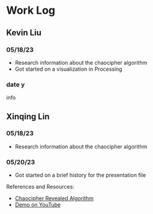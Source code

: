 # Work Log

## Kevin Liu

### 05/18/23

- Research information about the chaocipher algorithm
- Got started on a visualization in Processing

### date y

info


## Xinqing Lin

### 05/18/23

- Research information about the chaocipher algorithm

### 05/20/23

- Got started on a brief history for the presentation file

References and Resources:
- [Chaocipher Revealed Algorithm](http://www.chaocipher.com/ActualChaocipher/Chaocipher-Revealed-Algorithm.pdf)
- [Demo on YouTube](https://www.youtube.com/watch?v=0tL9A69olRc)
